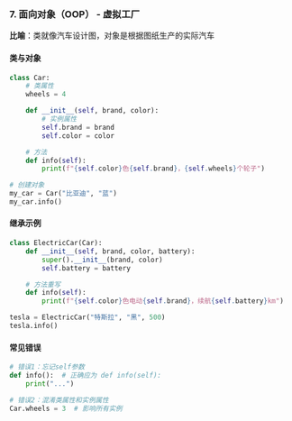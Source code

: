 ### 7. 面向对象（OOP） - 虚拟工厂

**比喻**：类就像汽车设计图，对象是根据图纸生产的实际汽车

#### 类与对象

```python  
class Car:  
    # 类属性  
    wheels = 4  

    def __init__(self, brand, color):  
        # 实例属性  
        self.brand = brand  
        self.color = color  

    # 方法  
    def info(self):  
        print(f"{self.color}色{self.brand}，{self.wheels}个轮子")  

# 创建对象  
my_car = Car("比亚迪", "蓝")  
my_car.info()  
```  

#### 继承示例

```python  
class ElectricCar(Car):  
    def __init__(self, brand, color, battery):  
        super().__init__(brand, color)  
        self.battery = battery  

    # 方法重写  
    def info(self):  
        print(f"{self.color}色电动{self.brand}，续航{self.battery}km")  

tesla = ElectricCar("特斯拉", "黑", 500)  
tesla.info()  
```  

#### 常见错误

```python  
# 错误1：忘记self参数  
def info():  # 正确应为 def info(self):  
    print("...")  

# 错误2：混淆类属性和实例属性  
Car.wheels = 3  # 影响所有实例  
```  

